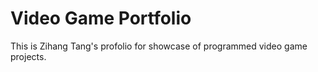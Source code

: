 # Video Game Portfolio #

This is Zihang Tang's profolio for showcase of programmed video game projects.
